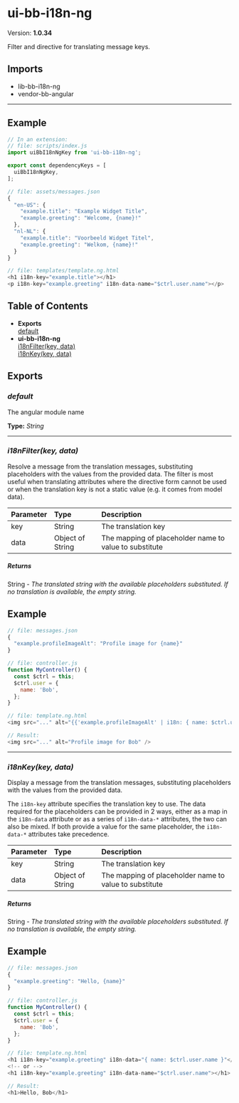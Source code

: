 # ui-bb-i18n-ng


Version: **1.0.34**

Filter and directive for translating message keys.

## Imports

* lib-bb-i18n-ng
* vendor-bb-angular

---

## Example

```javascript
// In an extension:
// file: scripts/index.js
import uiBbI18nNgKey from 'ui-bb-i18n-ng';

export const dependencyKeys = [
  uiBbI18nNgKey,
];

// file: assets/messages.json
{
  "en-US": {
    "example.title": "Example Widget Title",
    "example.greeting": "Welcome, {name}!"
  },
  "nl-NL": {
    "example.title": "Voorbeeld Widget Titel",
    "example.greeting": "Welkom, {name}!"
  }
}

// file: templates/template.ng.html
<h1 i18n-key="example.title"></h1>
<p i18n-key="example.greeting" i18n-data-name="$ctrl.user.name"></p>
```

## Table of Contents
- **Exports**<br/>    <a href="#default">default</a><br/>
- **ui-bb-i18n-ng**<br/>    <a href="#ui-bb-i18n-ngi18nFilter">i18nFilter(key, data)</a><br/>    <a href="#ui-bb-i18n-ngi18nKey">i18nKey(key, data)</a><br/>

## Exports

### <a name="default"></a>*default*

The angular module name

**Type:** *String*


---

### <a name="ui-bb-i18n-ngi18nFilter"></a>*i18nFilter(key, data)*

Resolve a message from the translation messages, substituting placeholders with the values
from the provided data. The filter is most useful when translating attributes where the
directive form cannot be used or when the translation key is not a static value (e.g. it
comes from model data).


| Parameter | Type | Description |
| :-- | :-- | :-- |
| key | String | The translation key |
| data | Object of String | The mapping of placeholder name to value to substitute |

##### Returns

String - *The translated string with the available placeholders substituted.
                  If no translation is available, the empty string.*

## Example

```javascript
// file: messages.json
{
  "example.profileImageAlt": "Profile image for {name}"
}

// file: controller.js
function MyController() {
  const $ctrl = this;
  $ctrl.user = {
    name: 'Bob',
  };
}

// file: template.ng.html
<img src="..." alt="{{'example.profileImageAlt' | i18n: { name: $ctrl.user.name } }}" />

// Result:
<img src="..." alt="Profile image for Bob" />
```

---

### <a name="ui-bb-i18n-ngi18nKey"></a>*i18nKey(key, data)*

Display a message from the translation messages, substituting placeholders with the values
from the provided data.

The `i18n-key` attribute specifies the translation key to use. The data required for the
placeholders can be provided in 2 ways, either as a map in the `i18n-data` attribute or as
a series of `i18n-data-*` attributes, the two can also be mixed. If both provide a value
for the same placeholder, the `i18n-data-*` attributes take precedence.


| Parameter | Type | Description |
| :-- | :-- | :-- |
| key | String | The translation key |
| data | Object of String | The mapping of placeholder name to value to substitute |

##### Returns

String - *The translated string with the available placeholders substituted.
                  If no translation is available, the empty string.*

## Example

```javascript
// file: messages.json
{
  "example.greeting": "Hello, {name}"
}

// file: controller.js
function MyController() {
  const $ctrl = this;
  $ctrl.user = {
    name: 'Bob',
  };
}

// file: template.ng.html
<h1 i18n-key="example.greeting" i18n-data="{ name: $ctrl.user.name }"</h1>
<!-- or -->
<h1 i18n-key="example.greeting" i18n-data-name="$ctrl.user.name"></h1>

// Result:
<h1>Hello, Bob</h1>
```
